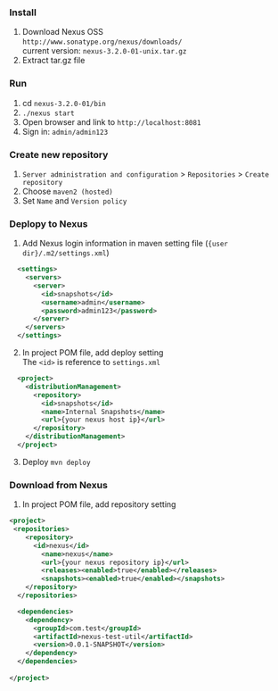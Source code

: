 ### Install
1. Download Nexus OSS <br>
    `http://www.sonatype.org/nexus/downloads/` <br>
    current version: `nexus-3.2.0-01-unix.tar.gz`
2. Extract tar.gz file

### Run
1. cd `nexus-3.2.0-01/bin`
2. `./nexus start`
3. Open browser and link to `http://localhost:8081`
4. Sign in: `admin/admin123`

### Create new repository
1. `Server administration and configuration` > `Repositories` > `Create repository`
2. Choose `maven2 (hosted)`
3. Set `Name` and `Version policy`

### Deplopy to Nexus
1. Add Nexus login information in maven setting file (`{user dir}/.m2/settings.xml`)
```xml
  <settings>
    <servers>
      <server>
        <id>snapshots</id>
        <username>admin</username>
        <password>admin123</password>
      </server>
    </servers>
  </settings>
```


2. In project POM file, add deploy setting<br>
  The `<id>` is reference to `settings.xml`
```xml
  <project>
    <distributionManagement>
      <repository>
        <id>snapshots</id>
        <name>Internal Snapshots</name>
        <url>{your nexus host ip}</url>
      </repository>
    </distributionManagement>
  </project>
```


3. Deploy
`mvn deploy`

### Download from Nexus
1. In project POM file, add repository setting
```xml
<project>
 <repositories>
    <repository>
      <id>nexus</id>
        <name>nexus</name>
        <url>{your nexus repository ip}</url>
        <releases><enabled>true</enabled></releases>
        <snapshots><enabled>true</enabled></snapshots>
    </repository>
  </repositories>

  <dependencies>
    <dependency>
      <groupId>com.test</groupId>
      <artifactId>nexus-test-util</artifactId>
      <version>0.0.1-SNAPSHOT</version>
    </dependency>
  </dependencies>
  
</project>
```
